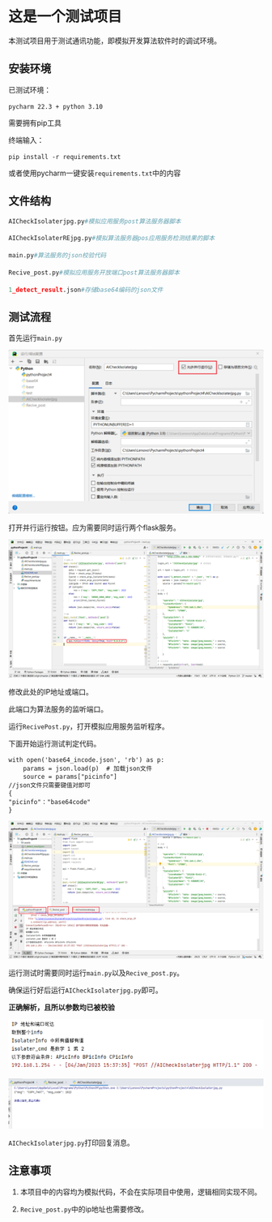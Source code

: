 # **这是一个测试项目**

本测试项目用于测试通讯功能，即模拟开发算法软件时的调试环境。

## 安装环境

已测试环境：

`pycharm 22.3 + python 3.10`

需要拥有pip工具

终端输入：

`pip install -r requirements.txt`

或者使用pycharm一键安装`requirements.txt`中的内容

## 文件结构



```python
AICheckIsolaterjpg.py#模拟应用服务post算法服务器脚本

AICheckIsolaterREjpg.py#模拟算法服务器pos应用服务检测结果的脚本

main.py#算法服务的json校验代码

Recive_post.py#模拟应用服务开放端口post算法服务器脚本

1_detect_result.json#存储base64编码的json文件
```

## 测试流程

首先运行`main.py`

![image-20230104152455635](./assets/image-20230104152455635.png)

打开并行运行按钮。应为需要同时运行两个flask服务。

![image-20230104152102745](./assets/image-20230104152102745.png)

修改此处的IP地址或端口。

此端口为算法服务的监听端口。

运行`RecivePost.py`，打开模拟应用服务监听程序。

下面开始运行测试判定代码。

```
with open('base64_incode.json', 'rb') as p:
    params = json.load(p)  # 加载json文件
    source = params["picinfo"]
//json文件只需要键值对即可
{
"picinfo"："base64code"
}

```

![image-20230104153810707](./assets/image-20230104153810707.png)

运行测试时需要同时运行`main.py`以及`Recive_post.py`。

确保运行好后运行`AICheckIsolaterjpg.py`即可。

**正确解析，且所以参数均已被校验**

![image-20230104154207835](./assets/image-20230104154207835.png)

![image-20230104154247684](./assets/image-20230104154247684.png)

`AICheckIsolaterjpg.py`打印回复消息。

## 注意事项

1. 本项目中的内容均为模拟代码，不会在实际项目中使用，逻辑相同实现不同。

2. `Recive_post.py`中的ip地址也需要修改。

   




